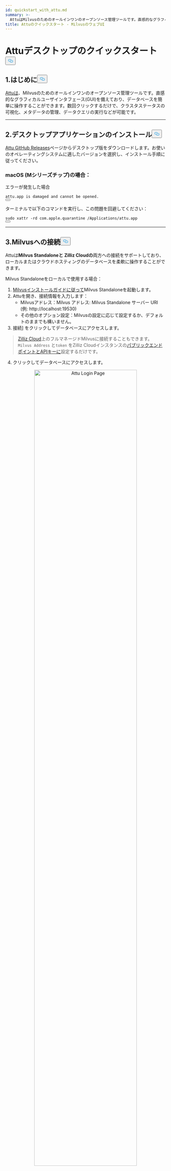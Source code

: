 ```yaml
---
id: quickstart_with_attu.md
summary: >-
  AttuはMilvusのためのオールインワンのオープンソース管理ツールです。直感的なグラフィカルユーザインタフェース(GUI)を備えており、データベースを簡単に操作することができます。数回クリックするだけで、クラスタステータスの可視化、メタデータの管理、データクエリの実行などが可能です。
title: Attuのクイックスタート - MilvusのウェブUI
---
```

<h1 id="Quick-Start-with-Attu-Desktop" class="common-anchor-header">Attuデスクトップのクイックスタート<button data-href="#Quick-Start-with-Attu-Desktop" class="anchor-icon" translate="no">
      <svg translate="no"
        aria-hidden="true"
        focusable="false"
        height="20"
        version="1.1"
        viewBox="0 0 16 16"
        width="16"
      >
        <path
          fill="#0092E4"
          fill-rule="evenodd"
          d="M4 9h1v1H4c-1.5 0-3-1.69-3-3.5S2.55 3 4 3h4c1.45 0 3 1.69 3 3.5 0 1.41-.91 2.72-2 3.25V8.59c.58-.45 1-1.27 1-2.09C10 5.22 8.98 4 8 4H4c-.98 0-2 1.22-2 2.5S3 9 4 9zm9-3h-1v1h1c1 0 2 1.22 2 2.5S13.98 12 13 12H9c-.98 0-2-1.22-2-2.5 0-.83.42-1.64 1-2.09V6.25c-1.09.53-2 1.84-2 3.25C6 11.31 7.55 13 9 13h4c1.45 0 3-1.69 3-3.5S14.5 6 13 6z"
        ></path>
      </svg>
    </button></h1><h2 id="1-Introduction" class="common-anchor-header">1.はじめに<button data-href="#1-Introduction" class="anchor-icon" translate="no">
      <svg translate="no"
        aria-hidden="true"
        focusable="false"
        height="20"
        version="1.1"
        viewBox="0 0 16 16"
        width="16"
      >
        <path
          fill="#0092E4"
          fill-rule="evenodd"
          d="M4 9h1v1H4c-1.5 0-3-1.69-3-3.5S2.55 3 4 3h4c1.45 0 3 1.69 3 3.5 0 1.41-.91 2.72-2 3.25V8.59c.58-.45 1-1.27 1-2.09C10 5.22 8.98 4 8 4H4c-.98 0-2 1.22-2 2.5S3 9 4 9zm9-3h-1v1h1c1 0 2 1.22 2 2.5S13.98 12 13 12H9c-.98 0-2-1.22-2-2.5 0-.83.42-1.64 1-2.09V6.25c-1.09.53-2 1.84-2 3.25C6 11.31 7.55 13 9 13h4c1.45 0 3-1.69 3-3.5S14.5 6 13 6z"
        ></path>
      </svg>
    </button></h2><p><a href="https://github.com/zilliztech/attu">Attuは</a>、Milvusのためのオールインワンのオープンソース管理ツールです。直感的なグラフィカルユーザインタフェース(GUI)を備えており、データベースを簡単に操作することができます。数回クリックするだけで、クラスタステータスの可視化、メタデータの管理、データクエリの実行などが可能です。</p>
<hr>
<h2 id="2-Install-Desktop-Application" class="common-anchor-header">2.デスクトップアプリケーションのインストール<button data-href="#2-Install-Desktop-Application" class="anchor-icon" translate="no">
      <svg translate="no"
        aria-hidden="true"
        focusable="false"
        height="20"
        version="1.1"
        viewBox="0 0 16 16"
        width="16"
      >
        <path
          fill="#0092E4"
          fill-rule="evenodd"
          d="M4 9h1v1H4c-1.5 0-3-1.69-3-3.5S2.55 3 4 3h4c1.45 0 3 1.69 3 3.5 0 1.41-.91 2.72-2 3.25V8.59c.58-.45 1-1.27 1-2.09C10 5.22 8.98 4 8 4H4c-.98 0-2 1.22-2 2.5S3 9 4 9zm9-3h-1v1h1c1 0 2 1.22 2 2.5S13.98 12 13 12H9c-.98 0-2-1.22-2-2.5 0-.83.42-1.64 1-2.09V6.25c-1.09.53-2 1.84-2 3.25C6 11.31 7.55 13 9 13h4c1.45 0 3-1.69 3-3.5S14.5 6 13 6z"
        ></path>
      </svg>
    </button></h2><p><a href="https://github.com/zilliztech/attu/releases">Attu GitHub Releases</a>ページからデスクトップ版をダウンロードします。お使いのオペレーティングシステムに適したバージョンを選択し、インストール手順に従ってください。</p>
<h3 id="Note-for-macOS-M-series-chip" class="common-anchor-header">macOS (Mシリーズチップ)の場合：</h3><p>エラーが発生した場合</p>
<pre><code translate="no">attu.app <span class="hljs-keyword">is</span> damaged <span class="hljs-keyword">and</span> cannot be opened.
<button class="copy-code-btn"></button></code></pre>
<p>ターミナルで以下のコマンドを実行し、この問題を回避してください：</p>
<pre><code translate="no"><span class="hljs-built_in">sudo</span> xattr -rd com.apple.quarantine /Applications/attu.app
<button class="copy-code-btn"></button></code></pre>
<hr>
<h2 id="3-Connect-to-Milvus" class="common-anchor-header">3.Milvusへの接続<button data-href="#3-Connect-to-Milvus" class="anchor-icon" translate="no">
      <svg translate="no"
        aria-hidden="true"
        focusable="false"
        height="20"
        version="1.1"
        viewBox="0 0 16 16"
        width="16"
      >
        <path
          fill="#0092E4"
          fill-rule="evenodd"
          d="M4 9h1v1H4c-1.5 0-3-1.69-3-3.5S2.55 3 4 3h4c1.45 0 3 1.69 3 3.5 0 1.41-.91 2.72-2 3.25V8.59c.58-.45 1-1.27 1-2.09C10 5.22 8.98 4 8 4H4c-.98 0-2 1.22-2 2.5S3 9 4 9zm9-3h-1v1h1c1 0 2 1.22 2 2.5S13.98 12 13 12H9c-.98 0-2-1.22-2-2.5 0-.83.42-1.64 1-2.09V6.25c-1.09.53-2 1.84-2 3.25C6 11.31 7.55 13 9 13h4c1.45 0 3-1.69 3-3.5S14.5 6 13 6z"
        ></path>
      </svg>
    </button></h2><p>Attuは<strong>Milvus Standaloneと</strong> <strong>Zilliz Cloudの</strong>両方への接続をサポートしており、ローカルまたはクラウドホスティングのデータベースを柔軟に操作することができます。</p>
<p>Milvus Standaloneをローカルで使用する場合：</p>
<ol>
<li><a href="https://milvus.io/docs/install_standalone-docker.md">Milvusインストールガイドに従って</a>Milvus Standaloneを起動します。</li>
<li>Attuを開き、接続情報を入力します：<ul>
<li>Milvusアドレス：Milvus アドレス: Milvus Standalone サーバー URI (例: http://localhost:19530)</li>
<li>その他のオプション設定：Milvusの設定に応じて設定するか、デフォルトのままでも構いません。</li>
</ul></li>
<li>接続] をクリックしてデータベースにアクセスします。</li>
</ol>
<blockquote>
<p><a href="https://zilliz.com/cloud">Zilliz Cloud</a>上のフルマネージドMilvusに接続することもできます。<code translate="no">Milvus Address</code> と<code translate="no">token</code> をZilliz Cloudインスタンスの<a href="https://docs.zilliz.com/docs/on-zilliz-cloud-console#cluster-details">パブリックエンドポイントとAPIキーに</a>設定するだけです。</p>
</blockquote>
<ol start="4">
<li>クリックしてデータベースにアクセスします。</li>
</ol>
<p align="center">
  <img translate="no" src="/docs/v2.6.x/assets/attu_login_page.png" alt="Attu Login Page" width="80%">
</p>
<hr>
<h2 id="4-Prepare-Data-Create-Collection-and-Insert-Data" class="common-anchor-header">4.データの準備、コレクションの作成、データの挿入<button data-href="#4-Prepare-Data-Create-Collection-and-Insert-Data" class="anchor-icon" translate="no">
      <svg translate="no"
        aria-hidden="true"
        focusable="false"
        height="20"
        version="1.1"
        viewBox="0 0 16 16"
        width="16"
      >
        <path
          fill="#0092E4"
          fill-rule="evenodd"
          d="M4 9h1v1H4c-1.5 0-3-1.69-3-3.5S2.55 3 4 3h4c1.45 0 3 1.69 3 3.5 0 1.41-.91 2.72-2 3.25V8.59c.58-.45 1-1.27 1-2.09C10 5.22 8.98 4 8 4H4c-.98 0-2 1.22-2 2.5S3 9 4 9zm9-3h-1v1h1c1 0 2 1.22 2 2.5S13.98 12 13 12H9c-.98 0-2-1.22-2-2.5 0-.83.42-1.64 1-2.09V6.25c-1.09.53-2 1.84-2 3.25C6 11.31 7.55 13 9 13h4c1.45 0 3-1.69 3-3.5S14.5 6 13 6z"
        ></path>
      </svg>
    </button></h2><h3 id="41-Prepare-the-Data" class="common-anchor-header">4.1 データの準備</h3><p><a href="https://github.com/milvus-io/milvus-docs/releases/download/v2.4.6-preview/milvus_docs_2.4.x_en.zip">Milvus Documentation 2.4.xの</a>FAQページをデータセットとして使用します。</p>
<h4 id="Download-and-Extract-Data" class="common-anchor-header">データをダウンロードして抽出します：</h4><pre><code translate="no" class="language-bash">wget https://github.com/milvus-io/milvus-docs/releases/download/v2.4.6-preview/milvus_docs_2.4.x_en.zip
unzip -q milvus_docs_2.4.x_en.zip -d milvus_docs
<button class="copy-code-btn"></button></code></pre>
<h4 id="Process-Markdown-Files" class="common-anchor-header">Markdownファイルを処理する：</h4><pre><code translate="no" class="language-python"><span class="hljs-keyword">from</span> glob <span class="hljs-keyword">import</span> glob

text_lines = []
<span class="hljs-keyword">for</span> file_path <span class="hljs-keyword">in</span> glob(<span class="hljs-string">&quot;milvus_docs/en/faq/*.md&quot;</span>, recursive=<span class="hljs-literal">True</span>):
    <span class="hljs-keyword">with</span> <span class="hljs-built_in">open</span>(file_path, <span class="hljs-string">&quot;r&quot;</span>) <span class="hljs-keyword">as</span> file:
        file_text = file.read()
    text_lines += file_text.split(<span class="hljs-string">&quot;# &quot;</span>)
<button class="copy-code-btn"></button></code></pre>
<hr>
<h3 id="42-Generate-Embeddings" class="common-anchor-header">4.2 埋め込みを生成する</h3><p>埋め込みモデルを定義して、<code translate="no">milvus_model</code> を使ってテキストの埋め込みを生成します。ここでは、事前に学習された軽量な埋め込みモデルである<code translate="no">DefaultEmbeddingFunction</code> を例として使います。</p>
<pre><code translate="no" class="language-python"><span class="hljs-keyword">from</span> pymilvus <span class="hljs-keyword">import</span> model <span class="hljs-keyword">as</span> milvus_model

embedding_model = milvus_model.DefaultEmbeddingFunction()

<span class="hljs-comment"># Generate test embedding</span>
test_embedding = embedding_model.encode_queries([<span class="hljs-string">&quot;This is a test&quot;</span>])[<span class="hljs-number">0</span>]
embedding_dim = <span class="hljs-built_in">len</span>(test_embedding)
<span class="hljs-built_in">print</span>(embedding_dim)
<span class="hljs-built_in">print</span>(test_embedding[:<span class="hljs-number">10</span>])
<button class="copy-code-btn"></button></code></pre>
<h4 id="Output" class="common-anchor-header">出力：</h4><pre><code translate="no">768
[-0.04836066  0.07163023 -0.01130064 -0.03789345 -0.03320649 -0.01318448
 -0.03041712 -0.02269499 -0.02317863 -0.00426028]
<button class="copy-code-btn"></button></code></pre>
<hr>
<h3 id="43-Create-Collection" class="common-anchor-header">4.3 コレクションの作成</h3><p>Milvusに接続し、コレクションを作成する：</p>
<pre><code translate="no" class="language-python"><span class="hljs-keyword">from</span> pymilvus <span class="hljs-keyword">import</span> MilvusClient

<span class="hljs-comment"># Connect to Milvus Standalone</span>
client = MilvusClient(uri=<span class="hljs-string">&quot;http://localhost:19530&quot;</span>)

collection_name = <span class="hljs-string">&quot;attu_tutorial&quot;</span>

<span class="hljs-comment"># Drop collection if it exists</span>
<span class="hljs-keyword">if</span> client.has_collection(collection_name):
    client.drop_collection(collection_name)

<span class="hljs-comment"># Create a new collection</span>
client.create_collection(
    collection_name=collection_name,
    dimension=embedding_dim,
    metric_type=<span class="hljs-string">&quot;IP&quot;</span>,  <span class="hljs-comment"># Inner product distance</span>
    consistency_level=<span class="hljs-string">&quot;Strong&quot;</span>,  <span class="hljs-comment"># Supported values are (`&quot;Strong&quot;`, `&quot;Session&quot;`, `&quot;Bounded&quot;`, `&quot;Eventually&quot;`). See https://milvus.io/docs/consistency.md#Consistency-Level for more details.</span>
)
<button class="copy-code-btn"></button></code></pre>
<hr>
<h3 id="44-Insert-Data" class="common-anchor-header">4.4 データの挿入</h3><p>テキスト行を繰り返し、埋め込みを作成し、Milvusにデータを挿入します：</p>
<pre><code translate="no" class="language-python"><span class="hljs-keyword">from</span> tqdm <span class="hljs-keyword">import</span> tqdm

data = []
doc_embeddings = embedding_model.encode_documents(text_lines)

<span class="hljs-keyword">for</span> i, line <span class="hljs-keyword">in</span> <span class="hljs-built_in">enumerate</span>(tqdm(text_lines, desc=<span class="hljs-string">&quot;Creating embeddings&quot;</span>)):
    data.append({<span class="hljs-string">&quot;id&quot;</span>: i, <span class="hljs-string">&quot;vector&quot;</span>: doc_embeddings[i], <span class="hljs-string">&quot;text&quot;</span>: line})

client.insert(collection_name=collection_name, data=data)
<button class="copy-code-btn"></button></code></pre>
<hr>
<h3 id="45-Visualize-Data-and-Schema" class="common-anchor-header">4.5 データとスキーマの可視化</h3><p>Attuのインターフェースを使用して、データスキーマと挿入されたエンティティを視覚化することができます。スキーマは、<code translate="no">Int64</code> 型の<code translate="no">id</code> フィールドと、<code translate="no">FloatVector(768)</code> 型の<code translate="no">vector</code> フィールドと、<code translate="no">Inner Product (IP)</code> メトリックを含む、定義されたフィールドを表示します。コレクションには<strong>72のエンティティが</strong>ロードされています。</p>
<p>さらに、ID、ベクトル埋め込み、テキスト・コンテンツなどのメタデータを格納するダイナミック・フィールドなど、挿入されたデータを見ることができる。このインターフェースは、指定された条件やダイナミック・フィールドに基づくフィルタリングやクエリをサポートしている。</p>
<p align="center">
  <img translate="no" src="/docs/v2.6.x/assets/attu_after_data_insertion_1.png" alt="Schema View" width="45%" />
  <img translate="no" src="/docs/v2.6.x/assets/attu_after_data_insertion_2.png" alt="Data View" width="45%" />
</p>
<h2 id="5-Visualizing-Search-Results-and-Relationships" class="common-anchor-header">5.検索結果と関係の視覚化<button data-href="#5-Visualizing-Search-Results-and-Relationships" class="anchor-icon" translate="no">
      <svg translate="no"
        aria-hidden="true"
        focusable="false"
        height="20"
        version="1.1"
        viewBox="0 0 16 16"
        width="16"
      >
        <path
          fill="#0092E4"
          fill-rule="evenodd"
          d="M4 9h1v1H4c-1.5 0-3-1.69-3-3.5S2.55 3 4 3h4c1.45 0 3 1.69 3 3.5 0 1.41-.91 2.72-2 3.25V8.59c.58-.45 1-1.27 1-2.09C10 5.22 8.98 4 8 4H4c-.98 0-2 1.22-2 2.5S3 9 4 9zm9-3h-1v1h1c1 0 2 1.22 2 2.5S13.98 12 13 12H9c-.98 0-2-1.22-2-2.5 0-.83.42-1.64 1-2.09V6.25c-1.09.53-2 1.84-2 3.25C6 11.31 7.55 13 9 13h4c1.45 0 3-1.69 3-3.5S14.5 6 13 6z"
        ></path>
      </svg>
    </button></h2><p>Attu は、データの関係を視覚化し、探索するための強力なインターフェイスを提供します。挿入されたデータポイントとその類似関係を調べるには、以下の手順に従います：</p>
<h3 id="51-Perform-a-Search" class="common-anchor-header">5.1<strong>検索の実行</strong></h3><p>Attu の<strong>Vector Search</strong>タブに移動します。</p>
<ol>
<li>テストクエリを作成するには、<strong>Generate Random Data</strong>ボタンをクリックします。</li>
<li><strong>Search を</strong>クリックして、生成されたデータに基づいて結果を取得します。</li>
</ol>
<p>一致する各エンティティの ID、類似度スコア、およびダイナミック・フィールドが表 示されます。</p>
<p align="center">
  <img translate="no" src="/docs/v2.6.x/assets/attu_searched_table.png" alt="Search Results Table" width="80%">
</p>
<hr>
<h3 id="52-Explore-Data-Relationships" class="common-anchor-header">5.2<strong>データ関係の調査</strong></h3><p>結果パネルの<strong>[Explore]</strong>ボタンをクリックすると、クエリ・ベクタと検索結果の関係が<strong>ナレッジ・グラフのような 構造で</strong>視覚化されます。</p>
<ul>
<li><strong>中央のノードは</strong>検索ベクトルを表します。</li>
<li><strong>接続されたノードは</strong>検索結果を表し、クリックすると対応するノードの詳細情報が表示されます。</li>
</ul>
<p align="center">
  <img translate="no" src="/docs/v2.6.x/assets/attu_searched_graph.png" alt="Knowledge Graph Visualization" width="80%">
</p>
<hr>
<h3 id="53-Expand-the-Graph" class="common-anchor-header">5.3<strong>グラフの展開</strong></h3><p>任意の結果ノードをダブルクリックすると、その接続が展開されます。この操作により、選択したノードとコレクション内の他のデータ・ポイント間の追加関係が明らかになり、<strong>より大きく相互接続されたナレッジ・グラフが</strong>作成されます。</p>
<p>この拡張ビューにより、ベクトルの類似性に基づいて、データ・ポイントがどのように関連しているかをより深く調査できます。</p>
<p align="center">
  <img translate="no" src="/docs/v2.6.x/assets/attu_expanded_searched_graph.png" alt="Expanded Knowledge Graph" width="80%">
</p>
<hr>
<h2 id="6-Conclusion" class="common-anchor-header">6.結論<button data-href="#6-Conclusion" class="anchor-icon" translate="no">
      <svg translate="no"
        aria-hidden="true"
        focusable="false"
        height="20"
        version="1.1"
        viewBox="0 0 16 16"
        width="16"
      >
        <path
          fill="#0092E4"
          fill-rule="evenodd"
          d="M4 9h1v1H4c-1.5 0-3-1.69-3-3.5S2.55 3 4 3h4c1.45 0 3 1.69 3 3.5 0 1.41-.91 2.72-2 3.25V8.59c.58-.45 1-1.27 1-2.09C10 5.22 8.98 4 8 4H4c-.98 0-2 1.22-2 2.5S3 9 4 9zm9-3h-1v1h1c1 0 2 1.22 2 2.5S13.98 12 13 12H9c-.98 0-2-1.22-2-2.5 0-.83.42-1.64 1-2.09V6.25c-1.09.53-2 1.84-2 3.25C6 11.31 7.55 13 9 13h4c1.45 0 3-1.69 3-3.5S14.5 6 13 6z"
        ></path>
      </svg>
    </button></h2><p>AttuはMilvusに保存されたベクトルデータの管理と可視化を簡素化します。データ挿入からクエリ実行、インタラクティブな探索まで、複雑なベクトル検索タスクを処理するための直感的なインターフェイスを提供します。動的スキーマサポート、グラフィカルな検索ビジュアライゼーション、柔軟なクエリフィルタなどの機能により、Attuは大規模なデータセットを効果的に分析することができます。</p>
<p>Attuの視覚的な探索ツールを活用することで、ユーザはデータをよりよく理解し、隠れた関係を特定し、データ駆動型の意思決定を行うことができます。Attuとmilvusを利用して、今すぐデータセットの分析を始めましょう！</p>
<hr>
